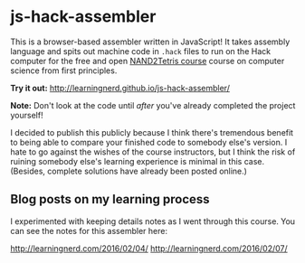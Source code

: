 # js-hack-assembler

This is a browser-based assembler written in JavaScript! It takes assembly language and spits out machine code in `.hack` files to run on the Hack computer for the free and open [NAND2Tetris course](http://nand2tetris.org/) course on computer science from first principles. 

**Try it out:** http://learningnerd.github.io/js-hack-assembler/

**Note:** Don't look at the code until *after* you've already completed the project yourself! 

I decided to publish this publicly because I think there's tremendous benefit to being able to compare your finished code to somebody else's version. I hate to go against the wishes of the course instructors, but I think the risk of ruining somebody else's learning experience is minimal in this case. (Besides, complete solutions have already been posted online.)

## Blog posts on my learning process

I experimented with keeping details notes as I went through this course. You can see the notes for this assembler here:

http://learningnerd.com/2016/02/04/
http://learningnerd.com/2016/02/07/